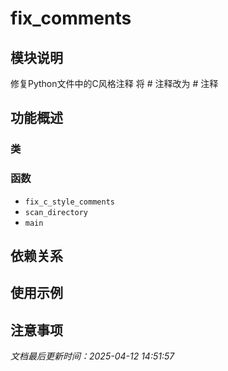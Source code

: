 # fix_comments

## 模块说明
修复Python文件中的C风格注释
将 # 注释改为 # 注释

## 功能概述

### 类


### 函数

- `fix_c_style_comments`
- `scan_directory`
- `main`

## 依赖关系

## 使用示例

## 注意事项

*文档最后更新时间：2025-04-12 14:51:57*